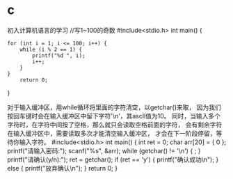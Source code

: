# c
初入计算机语言的学习
//写1~100的奇数
#include<stdio.h>
int main()
{
	
	for (int i = 1; i <= 100; i++) {
		while (i % 2 == 1) {
			printf("%d ", i);
			i++;
		}
	}
		return 0;
	
}

对于输入缓冲区，用while循环将里面的字符清空，以getchar()来取，
因为我们按回车键时会在输入缓冲区中留下字符'\n'，其ascll值为10。
同时，当输入多个字符时，在字符中间按了空格，那么就只会读取空格前面的字符，
会有剩余字符在输入缓冲区中，需要读取多次才能清空输入缓冲区，
才会在下一阶段停留，等待你输入字符。
#include<stdio.h>
int main()
{
	int ret = 0;
	char arr[20] = { 0 };
	printf("请输入密码:");
	scanf("%s", &arr);
	while (getchar() != '\n')
	{
		;
	}
	printf("请确认(y/n):");
	ret = getchar();
	if (ret == 'y')
	{
		printf("确认成功\n");
	}
	else
	{
		printf("放弃确认\n");
	}
	return 0;
}
